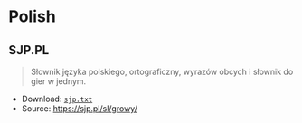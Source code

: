 # Polish

## SJP.PL

> Słownik języka polskiego, ortograficzny, wyrazów obcych i słownik do gier w jednym.

- Download: [`sjp.txt`](sjp.txt)
- Source: https://sjp.pl/sl/growy/

